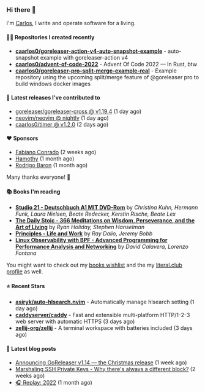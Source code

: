 ### Hi there 👋

I'm [Carlos](https://caarlos0.dev), I write and operate software for a living.

#### 👨‍💻 Repositories I created recently
- **[caarlos0/goreleaser-action-v4-auto-snapshot-example](https://github.com/caarlos0/goreleaser-action-v4-auto-snapshot-example)** - auto-snapshot example with goreleaser-action v4
- **[caarlos0/advent-of-code-2022](https://github.com/caarlos0/advent-of-code-2022)** - Advent Of Code 2022 — In Rust, btw
- **[caarlos0/goreleaser-pro-split-merge-example-real](https://github.com/caarlos0/goreleaser-pro-split-merge-example-real)** - Example repository using the upcoming split/merge feature of @goreleaser pro to build windows docker images

#### 🚀 Latest releases I've contributed to


- [goreleaser/goreleaser-cross @ v1.19.4](https://github.com/goreleaser/goreleaser-cross/releases/tag/v1.19.4) (1 day ago)
- [neovim/neovim @ nightly](https://github.com/neovim/neovim/releases/tag/nightly) (1 day ago)
- [caarlos0/timer @ v1.2.0](https://github.com/caarlos0/timer/releases/tag/v1.2.0) (2 days ago)

#### ❤️ Sponsors
- [Fabiano Conrado](https://github.com/fconhkd) (2 weeks ago)
- [Hamothy](https://github.com/sgoudham) (1 month ago)
- [Rodrigo Baron](https://github.com/rodrigobaron) (1 month ago)

Many thanks everyone! 🙏

#### 📚 Books I'm reading
- **[Studio 21 - Deutschbuch A1 MIT DVD-Rom](https://literal.club/caarlos0/book/laura-nielsen-hermann-funk-beate-redecker-christina-kuhn-kerstin-rische-beate-lex-studio-21-c60yd)** by _Christina Kuhn, Hermann Funk, Laura Nielsen, Beate Redecker, Kerstin Rische, Beate Lex_
- **[The Daily Stoic - 366 Meditations on Wisdom, Perseverance, and the Art of Living](https://literal.club/caarlos0/book/the-daily-stoic-lbfbd)** by _Ryan Holiday, Stephen Hanselman_
- **[Principles - Life and Work](https://literal.club/caarlos0/book/ray-dalioray-daliojeremy-bobbprinciples-a9caw)** by _Ray Dalio, Jeremy Bobb_
- **[Linux Observability with BPF - Advanced Programming for Performance Analysis and Networking](https://literal.club/caarlos0/book/david-calavera-lorenzo-fontana-linux-observability-with-bpf-561av)** by _David Calavera, Lorenzo Fontana_

You might want to check out my [books
wishlist](https://www.amazon.com.br/hz/wishlist/ls/EB8P7VS717SV) and the my
[literal.club profile](https://literal.club/caarlos0) as well.

#### ⭐ Recent Stars
- **[asiryk/auto-hlsearch.nvim](https://github.com/asiryk/auto-hlsearch.nvim)** - Automatically manage hlsearch setting (1 day ago)
- **[caddyserver/caddy](https://github.com/caddyserver/caddy)** - Fast and extensible multi-platform HTTP/1-2-3 web server with automatic HTTPS (3 days ago)
- **[zellij-org/zellij](https://github.com/zellij-org/zellij)** - A terminal workspace with batteries included (3 days ago)

#### 📄 Latest blog posts
- [Announcing GoReleaser v1.14 — the Christmas release](https://carlosbecker.com/posts/goreleaser-v1.14/) (1 week ago)
- [Marshaling SSH Private Keys - Why there&#39;s always a different block?](https://carlosbecker.com/posts/ssh-marshal-private-key/) (2 weeks ago)
- [🎧 Replay: 2022](https://carlosbecker.com/posts/replay-2022/) (1 month ago)
